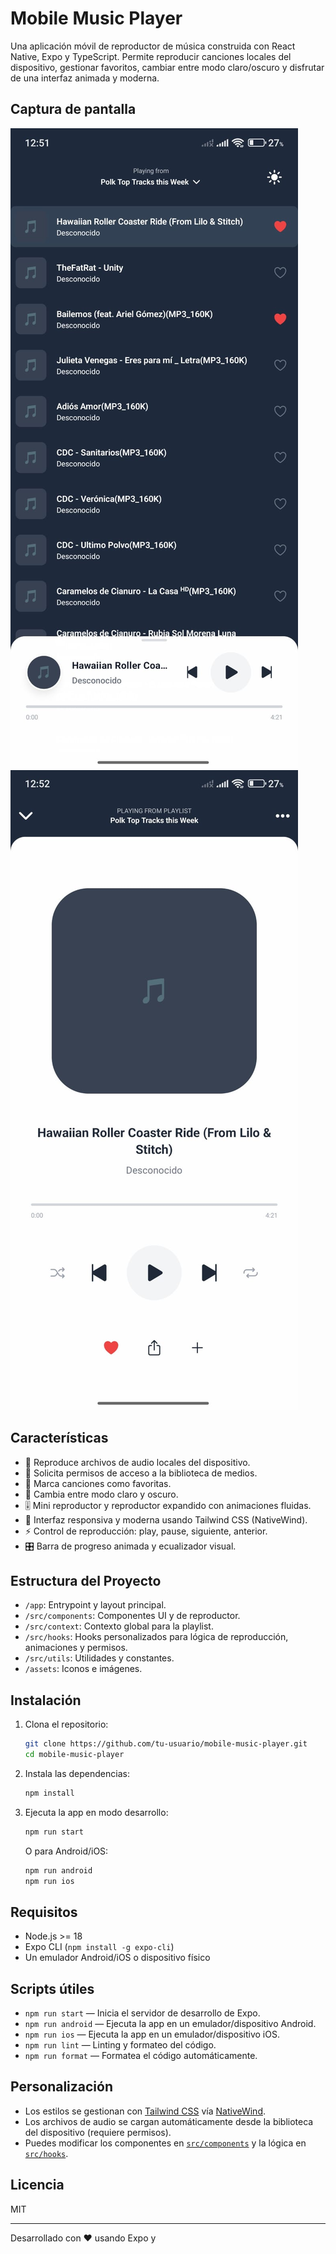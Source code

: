# Mobile Music Player

Una aplicación móvil de reproductor de música construida con React Native, Expo y TypeScript. Permite reproducir canciones locales del dispositivo, gestionar favoritos, cambiar entre modo claro/oscuro y disfrutar de una interfaz animada y moderna.

## Captura de pantalla

![Captura de pantalla de la app](./assets/screenshot1.jpg)
![Captura de pantalla de la app](./assets/screenshot2.jpg)

## Características

- 🎵 Reproduce archivos de audio locales del dispositivo.
- 💾 Solicita permisos de acceso a la biblioteca de medios.
- 🖤 Marca canciones como favoritas.
- 🌙 Cambia entre modo claro y oscuro.
- 🎚️ Mini reproductor y reproductor expandido con animaciones fluidas.
- 📱 Interfaz responsiva y moderna usando Tailwind CSS (NativeWind).
- ⚡ Control de reproducción: play, pause, siguiente, anterior.
- 🎛️ Barra de progreso animada y ecualizador visual.

## Estructura del Proyecto

- `/app`: Entrypoint y layout principal.
- `/src/components`: Componentes UI y de reproductor.
- `/src/context`: Contexto global para la playlist.
- `/src/hooks`: Hooks personalizados para lógica de reproducción, animaciones y permisos.
- `/src/utils`: Utilidades y constantes.
- `/assets`: Iconos e imágenes.

## Instalación

1. Clona el repositorio:
   ```sh
   git clone https://github.com/tu-usuario/mobile-music-player.git
   cd mobile-music-player
   ```

2. Instala las dependencias:
   ```sh
   npm install
   ```

3. Ejecuta la app en modo desarrollo:
   ```sh
   npm run start
   ```
   O para Android/iOS:
   ```sh
   npm run android
   npm run ios
   ```

## Requisitos

- Node.js >= 18
- Expo CLI (`npm install -g expo-cli`)
- Un emulador Android/iOS o dispositivo físico

## Scripts útiles

- `npm run start` — Inicia el servidor de desarrollo de Expo.
- `npm run android` — Ejecuta la app en un emulador/dispositivo Android.
- `npm run ios` — Ejecuta la app en un emulador/dispositivo iOS.
- `npm run lint` — Linting y formateo del código.
- `npm run format` — Formatea el código automáticamente.

## Personalización

- Los estilos se gestionan con [Tailwind CSS](https://tailwindcss.com/) vía [NativeWind](https://www.nativewind.dev/).
- Los archivos de audio se cargan automáticamente desde la biblioteca del dispositivo (requiere permisos).
- Puedes modificar los componentes en [`src/components`](src/components) y la lógica en [`src/hooks`](src/hooks).

## Licencia

MIT

---

Desarrollado con ❤️ usando Expo y